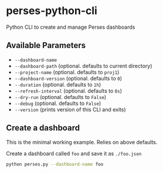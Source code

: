 # perses-python-cli

Python CLI to create and manage Perses dashboards

## Available Parameters

- `--dashboard-name`
- `--dashboard-path` (optional. defaults to current directory)
- `--project-name` (optional. defaults to `proj1`)
- `--dashboard-version` (optional. defaults to `0`)
- `--duration` (optional. defaults to `1h`)
- `--refresh-interval` (optional. defaults to `0s`)
- `--dry-run` (optional. defaults to `False`)
- `--debug` (optional. defaults to `False`)
- `--version` (prints version of this CLI and exits)

## Create a dashboard

This is the minimal working example. Relies on above defaults.

Create a dashboard called `foo` and save it as `./foo.json`

```sh {"id":"01J5FPD49C4A85T452HRPY5DVC"}
python perses.py --dashboard-name foo
```
